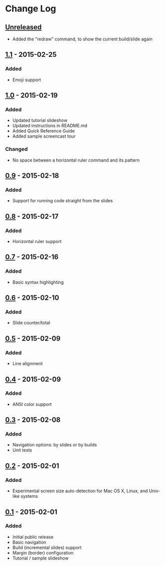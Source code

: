 # Change Log

## [Unreleased][unreleased]
- Added the "redraw" command, to show the current build/slide again

## [1.1] - 2015-02-25
### Added
- Emoji support

## [1.0] - 2015-02-19
### Added
- Updated tutorial slideshow
- Updated instructions in README.md
- Added Quick Reference Guide
- Added sample screencast tour
### Changed
- No space between a horizontal ruler command and its pattern

## [0.9] - 2015-02-18
### Added
- Support for running code straight from the slides

## [0.8] - 2015-02-17
### Added
- Horizontal ruler support

## [0.7] - 2015-02-16
### Added
- Basic syntax highlighting

## [0.6] - 2015-02-10
### Added
- Slide counter/total

## [0.5] - 2015-02-09
### Added
- Line alignment

## [0.4] - 2015-02-09
### Added
- ANSI color support

## [0.3] - 2015-02-08
### Added
- Navigation options: by slides or by builds
- Unit tests

## [0.2] - 2015-02-01
### Added
- Experimental screen size auto-detection for Mac OS X, Linux, and Unix-like systems

## [0.1] - 2015-02-01
### Added
- Initial public release
- Basic navigation
- Build (incremental slides) support
- Margin (border) configuration
- Tutorial / sample slideshow

[unreleased]: https://github.com/marconilanna/REPLesent/compare/v1.1...HEAD
[1.1]: https://github.com/marconilanna/REPLesent/compare/v1.0...v1.1
[1.0]: https://github.com/marconilanna/REPLesent/compare/v0.9...v1.0
[0.9]: https://github.com/marconilanna/REPLesent/compare/v0.8...v0.9
[0.8]: https://github.com/marconilanna/REPLesent/compare/v0.7...v0.8
[0.7]: https://github.com/marconilanna/REPLesent/compare/v0.6...v0.7
[0.6]: https://github.com/marconilanna/REPLesent/compare/v0.5...v0.6
[0.5]: https://github.com/marconilanna/REPLesent/compare/v0.4...v0.5
[0.4]: https://github.com/marconilanna/REPLesent/compare/v0.3...v0.4
[0.3]: https://github.com/marconilanna/REPLesent/compare/v0.2...v0.3
[0.2]: https://github.com/marconilanna/REPLesent/compare/v0.1...v0.2
[0.1]: https://github.com/marconilanna/REPLesent/tree/v0.1
